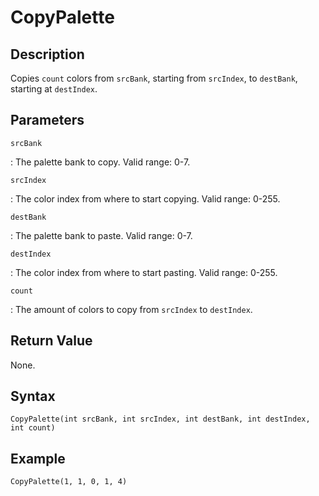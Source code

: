 # CopyPalette

## Description
Copies `count` colors from `srcBank`, starting from `srcIndex`, to `destBank`, starting at `destIndex`.

## Parameters
`srcBank`

:   The palette bank to copy. Valid range: 0-7.

`srcIndex`

:   The color index from where to start copying. Valid range: 0-255.

`destBank`

:   The palette bank to paste. Valid range: 0-7.

`destIndex`

:   The color index from where to start pasting. Valid range: 0-255.

`count`

:   The amount of colors to copy from `srcIndex` to `destIndex`.

## Return Value
None.

## Syntax
```
CopyPalette(int srcBank, int srcIndex, int destBank, int destIndex, int count)
```

## Example
```
CopyPalette(1, 1, 0, 1, 4)
```
